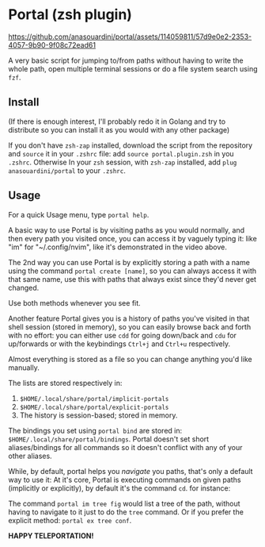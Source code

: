 # Portal (zsh plugin)

https://github.com/anasouardini/portal/assets/114059811/57d9e0e2-2353-4057-9b90-9f08c72ead61

A very basic script for jumping to/from paths without having to write the whole path, open multiple terminal sessions or do a file system search using `fzf`.

## Install

(If there is enough interest, I'll probably redo it in Golang and try to distribute so you can install it as you would with any other package)

If you don't have `zsh-zap` installed, download the script from the repository and `source` it in your `.zshrc` file: add `source portal.plugin.zsh` in you `.zshrc`. Otherwise In your `zsh` session, with `zsh-zap` installed, add `plug anasouardini/portal` to your `.zshrc`.

## Usage

For a quick Usage menu, type `portal help`.

A basic way to use Portal is by visiting paths as you would normally, and then every path you visited once, you can access it by vaguely typing it: like "im" for "~/.config/nvim", like it's demonstrated in the video above.

The 2nd way you can use Portal is by explicitly storing a path with a name using the command `portal create [name]`, so you can always access it with that same name, use this with paths that always exist since they'd never get changed.

Use both methods whenever you see fit.

Another feature Portal gives you is a history of paths you've visited in that shell session (stored in memory), so you can easily browse back and forth with no effort: you can either use `cdd` for going down/back and `cdu` for up/forwards or with the keybindings `Ctrl+j` and `Ctrl+u` respectively.

Almost everything is stored as a file so you can change anything you'd like manually.

The lists are stored respectively in:
1. `$HOME/.local/share/portal/implicit-portals`
2. `$HOME/.local/share/portal/explicit-portals`
3. The history is session-based; stored in memory.

The bindings you set using `portal bind` are stored in: `$HOME/.local/share/portal/bindings`. Portal doesn't set short aliases/bindings for all commands so it doesn't conflict with any of your other aliases. 

While, by default, portal helps you *navigate* you paths, that's only a default way to use it: At it's core, Portal is executing commands on given paths (implicitly or explicitly), by default it's the command `cd`. for instance:

The command `portal im tree fig` would list a tree of the path, without having to navigate to it just to do the `tree` command. Or if you prefer the explicit method: `portal ex tree conf`.

**HAPPY TELEPORTATION!**

